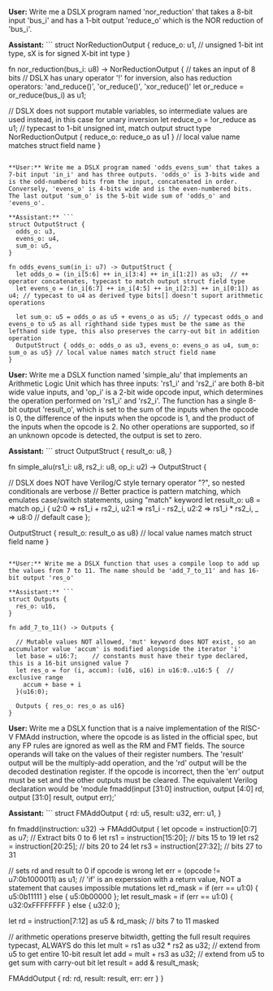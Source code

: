 **User:** Write me a DSLX program named 'nor_reduction' that takes a 8-bit input 'bus_i' and has a 1-bit output 'reduce_o' which is the NOR reduction of 'bus_i'.

**Assistant:** ```
struct NorReductionOutput {
  reduce_o: u1, // unsigned 1-bit int type, sX is for signed X-bit int type
}

fn nor_reduction(bus_i: u8) -> NorReductionOutput {    // takes an input of 8 bits
  // DSLX has unary operator '!' for inversion, also has reduction operators: 'and_reduce()', 'or_reduce()', 'xor_reduce()'
  let or_reduce = or_reduce(bus_i) as u1;

  // DSLX does not support mutable variables, so intermediate values are used instead, in this case for unary inversion
  let reduce_o = !or_reduce as u1;  // typecast to 1-bit unsigned int, match output struct type
  NorReductionOutput { reduce_o: reduce_o as u1 }  // local value name matches struct field name
}
```

**User:** Write me a DSLX program named 'odds_evens_sum' that takes a 7-bit input 'in_i' and has three outputs. 'odds_o' is 3-bits wide and is the odd-numbered bits from the input, concatenated in order. Conversely, 'evens_o' is 4-bits wide and is the even-numbered bits. The last output 'sum_o' is the 5-bit wide sum of 'odds_o' and 'evens_o'.

**Assistant:** ```
struct OutputStruct {
  odds_o: u3,
  evens_o: u4,
  sum_o: u5,
}

fn odds_evens_sum(in_i: u7) -> OutputStruct {
  let odds_o = (in_i[5:6] ++ in_i[3:4] ++ in_i[1:2]) as u3;  // ++ operator concatenates, typecast to match output struct field type
  let evens_o = (in_i[6:7] ++ in_i[4:5] ++ in_i[2:3] ++ in_i[0:1]) as u4; // typecast to u4 as derived type bits[] doesn't suport arithmetic operations

  let sum_o: u5 = odds_o as u5 + evens_o as u5; // typecast odds_o and evens_o to u5 as all righthand side types must be the same as the lefthand side type, this also preserves the carry-out bit in addition operation
  OutputStruct { odds_o: odds_o as u3, evens_o: evens_o as u4, sum_o: sum_o as u5} // local value names match struct field name
}
```

**User:** Write me a DSLX function named 'simple_alu' that implements an Arithmetic Logic Unit which has three inputs: 'rs1_i' and 'rs2_i' are both 8-bit wide value inputs, and 'op_i' is a 2-bit wide opcode input, which determines the operation performed on 'rs1_i' and 'rs2_i'. The function has a single 8-bit output 'result_o', which is set to the sum of the inputs when the opcode is 0, the difference of the inputs when the opcode is 1, and the product of the inputs when the opcode is 2. No other operations are supported, so if an unknown opcode is detected, the output is set to zero.

**Assistant:** ```
struct OutputStruct {
  result_o: u8,
}

fn simple_alu(rs1_i: u8, rs2_i: u8, op_i: u2) -> OutputStruct {

  // DSLX does NOT have Verilog/C style ternary operator "?", so nested conditionals are verbose
  // Better practice is pattern matching, which emulates case/switch statements, using "match" keyword
  let result_o: u8 = match op_i {
                       u2:0 => rs1_i + rs2_i,
                       u2:1 => rs1_i - rs2_i,
                       u2:2 => rs1_i * rs2_i,
                       _ => u8:0 // default case
                     };

  OutputStruct { result_o: result_o as u8} // local value names match struct field name
}
```

**User:** Write me a DSLX function that uses a compile loop to add up the values from 7 to 11. The name should be 'add_7_to_11' and has 16-bit output 'res_o'

**Assistant:** ```
struct Outputs {
  res_o: u16,
}

fn add_7_to_11() -> Outputs {

  // Mutable values NOT allowed, 'mut' keyword does NOT exist, so an accumulator value 'accum' is modified alongside the iterator 'i'
  let base = u16:7;    // constants must have their type declared, this is a 16-bit unsigned value 7
  let res_o = for (i, accum): (u16, u16) in u16:0..u16:5 {  // exclusive range
    accum + base + i
  }(u16:0);

  Outputs { res_o: res_o as u16}
}
``` 

**User:** Write me a DSLX function that is a naive implementation of the RISC-V FMAdd instruction, where the opcode is as listed in the official spec, but any FP rules are ignored as well as the RM and FMT fields. The source operands will take on the values of their register numbers. The 'result' output will be the multiply-add operation, and the 'rd' output will be the decoded destination register. If the opcode is incorrect, then the 'err' output must be set and the other outputs must be cleared. The equivalent Verilog declaration would be 'module fmadd(input [31:0] instruction, output [4:0] rd, output [31:0] result, output err);'

**Assistant:** ```
struct FMAddOutput {
  rd: u5,
  result: u32,
  err: u1,
}

fn fmadd(instruction: u32) -> FMAddOutput {
  let opcode = instruction[0:7] as u7;     // Extract bits 0 to 6
  let rs1 = instruction[15:20];            // bits 15 to 19
  let rs2 = instruction[20:25];            // bits 20 to 24
  let rs3 = instruction[27:32];            // bits 27 to 31

  // sets rd and result to 0 if opcode is wrong
  let err = (opcode != u7:0b1000011) as u1;
  // 'if' is an experssion with a return value, NOT a statement that causes impossible mutations
  let rd_mask = if (err == u1:0) { u5:0b11111 } else { u5:0b00000 };
  let result_mask = if (err == u1:0) { u32:0xFFFFFFFF } else { u32:0 };

  let rd = instruction[7:12] as u5 & rd_mask;  // bits 7 to 11 masked

  // arithmetic operations preserve bitwidth, getting the full result requires typecast, ALWAYS do this
  let mult = rs1 as u32 * rs2 as u32;         // extend from u5 to get entire 10-bit result
  let add  = mult + rs3 as u32;               // extend from u5 to get sum with carry-out bit
  let result = add & result_mask;

  FMAddOutput { rd: rd, result: result, err: err }
}
```
